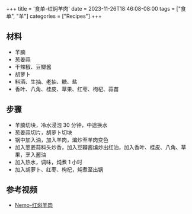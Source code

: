 +++
title = '食单-红焖羊肉'
date = 2023-11-26T18:46:08-08:00
tags = ["食单", "羊"]
categories = ["Recipes"]
+++

## 材料
- 羊腩
- 葱姜蒜
- 干辣椒、豆瓣酱
- 胡萝卜
- 料酒、生抽、老抽、糖、盐
- 香叶、八角、桂皮、草果、红枣、枸杞、蒜苗

## 步骤
- 羊腩切块，冷水浸泡 30 分钟，中途换水
- 葱姜蒜切片，胡萝卜切块
- 锅中加入油，加入羊肉，煸炒至羊肉变色
- 加入葱姜蒜料头炒香，加入豆瓣酱煸炒出红油，加入香叶、桂皮、八角、草果，烹入酱油
- 加入热水，调味，炖煮 1 小时
- 加入胡萝卜、红枣、枸杞，炖煮至出锅

## 参考视频
- [Nemo-红焖羊肉](https://www.bilibili.com/video/BV1ZN4y1U7rz)


